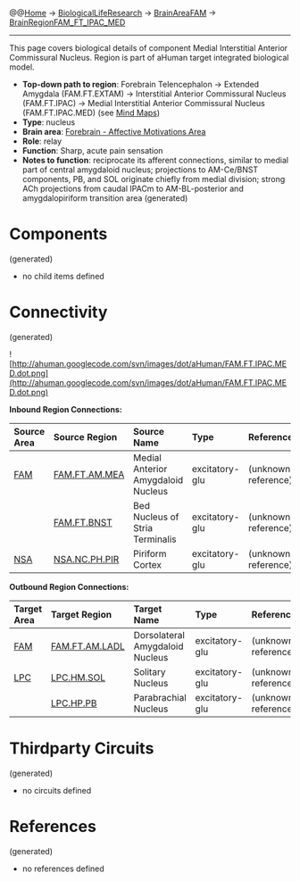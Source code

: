 @@[Home](Home.md) -> [BiologicalLifeResearch](BiologicalLifeResearch.md) -> [BrainAreaFAM](BrainAreaFAM.md) -> [BrainRegionFAM\_FT\_IPAC\_MED](BrainRegionFAM_FT_IPAC_MED.md)

---


This page covers biological details of component Medial Interstitial Anterior Commissural Nucleus.
Region is part of aHuman target integrated biological model.

  * **Top-down path to region**: Forebrain Telencephalon -> Extended Amygdala (FAM.FT.EXTAM) -> Interstitial Anterior Commissural Nucleus (FAM.FT.IPAC) -> Medial Interstitial Anterior Commissural Nucleus (FAM.FT.IPAC.MED) (see [Mind Maps](OverallMindMaps.md))
  * **Type**: nucleus
  * **Brain area**: [Forebrain - Affective Motivations Area](BrainAreaFAM.md)
  * **Role**: relay
  * **Function**: Sharp, acute pain sensation
  * **Notes to function**: reciprocate its afferent connections, similar to medial part of central amygdaloid nucleus; projections to AM-Ce/BNST components, PB, and SOL originate chiefly from medial division; strong ACh projections from caudal IPACm to AM-BL-posterior and amygdalopiriform transition area
(generated)
# Components #
(generated)


  * no child items defined

# Connectivity #
(generated)


![http://ahuman.googlecode.com/svn/images/dot/aHuman/FAM.FT.IPAC.MED.dot.png](http://ahuman.googlecode.com/svn/images/dot/aHuman/FAM.FT.IPAC.MED.dot.png)

**Inbound Region Connections:**

| **Source Area** | **Source Region** | **Source Name** | **Type** | **Reference** |
|:----------------|:------------------|:----------------|:---------|:--------------|
| [FAM](BrainAreaFAM.md) | [FAM.FT.AM.MEA](BrainRegionFAM_FT_AM_MEA.md) | Medial Anterior Amygdaloid Nucleus | excitatory-glu | (unknown reference) |
|                 | [FAM.FT.BNST](BrainRegionFAM_FT_BNST.md) | Bed Nucleus of Stria Terminalis | excitatory-glu | (unknown reference) |
| [NSA](BrainAreaNSA.md) | [NSA.NC.PH.PIR](BrainRegionNSA_NC_PH_PIR.md) | Piriform Cortex | excitatory-glu | (unknown reference) |

**Outbound Region Connections:**

| **Target Area** | **Target Region** | **Target Name** | **Type** | **Reference** |
|:----------------|:------------------|:----------------|:---------|:--------------|
| [FAM](BrainAreaFAM.md) | [FAM.FT.AM.LADL](BrainRegionFAM_FT_AM_LADL.md) | Dorsolateral Amygdaloid Nucleus | excitatory-glu | (unknown reference) |
| [LPC](BrainAreaLPC.md) | [LPC.HM.SOL](BrainRegionLPC_HM_SOL.md) | Solitary Nucleus | excitatory-glu | (unknown reference) |
|                 | [LPC.HP.PB](BrainRegionLPC_HP_PB.md) | Parabrachial Nucleus | excitatory-glu | (unknown reference) |

# Thirdparty Circuits #
(generated)

  * no circuits defined

# References #
(generated)

  * no references defined
